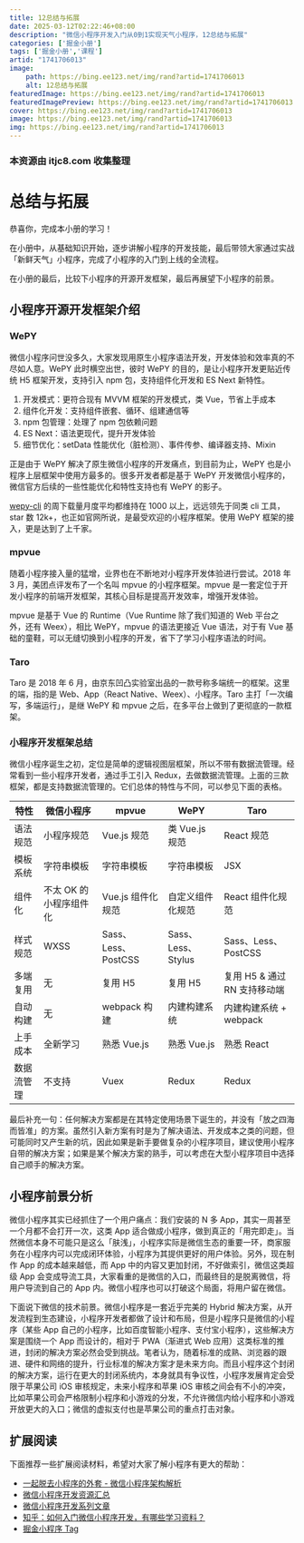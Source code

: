 ```yaml
---
title: 12总结与拓展
date: 2025-03-12T02:22:46+08:00
description: "微信小程序开发入门从0到1实现天气小程序，12总结与拓展"
categories: ['掘金小册']
tags: ['掘金小册','课程']
artid: "1741706013"
image:
    path: https://bing.ee123.net/img/rand?artid=1741706013
    alt: 12总结与拓展
featuredImage: https://bing.ee123.net/img/rand?artid=1741706013
featuredImagePreview: https://bing.ee123.net/img/rand?artid=1741706013
cover: https://bing.ee123.net/img/rand?artid=1741706013
image: https://bing.ee123.net/img/rand?artid=1741706013
img: https://bing.ee123.net/img/rand?artid=1741706013
---
```


### 本资源由 itjc8.com 收集整理
# 总结与拓展

恭喜你，完成本小册的学习！

在小册中，从基础知识开始，逐步讲解小程序的开发技能，最后带领大家通过实战「新鲜天气」小程序，完成了小程序的入门到上线的全流程。

在小册的最后，比较下小程序的开源开发框架，最后再展望下小程序的前景。


## 小程序开源开发框架介绍

### WePY

微信小程序问世没多久，大家发现用原生小程序语法开发，开发体验和效率真的不尽如人意。WePY 此时横空出世，彼时 WePY 的目的，是让小程序开发更贴近传统 H5 框架开发，支持引入 npm 包，支持组件化开发和 ES Next 新特性。

1. 开发模式：更符合现有 MVVM 框架的开发模式，类 Vue，节省上手成本
2. 组件化开发：支持组件嵌套、循环、组建通信等
3. npm 包管理：处理了 npm 包依赖问题
4. ES Next：语法更现代，提升开发体验
5. 细节优化：setData 性能优化（脏检测）、事件传参、编译器支持、Mixin


正是由于 WePY 解决了原生微信小程序的开发痛点，到目前为止，WePY 也是小程序上层框架中使用方最多的。很多开发者都是基于 WePY 开发微信小程序的，微信官方后续的一些性能优化和特性支持也有 WePY 的影子。

[wepy-cli](https://www.npmjs.com/package/wepy-cli) 的周下载量月度平均都维持在 1000 以上，远远领先于同类 cli 工具，star 数 12k+，也正如官网所说，是最受欢迎的小程序框架。使用 WePY 框架的接入，更是达到了上千家。

### mpvue
随着小程序接入量的猛增，业界也在不断地对小程序开发体验进行尝试。2018 年 3 月，美团点评发布了一个名叫 mpvue 的小程序框架。mpvue 是一套定位于开发小程序的前端开发框架，其核心目标是提高开发效率，增强开发体验。

mpvue 是基于 Vue 的 Runtime（Vue Runtime 除了我们知道的 Web 平台之外，还有 Weex），相比 WePY，mpvue 的语法更接近 Vue 语法，对于有 Vue 基础的童鞋，可以无缝切换到小程序的开发，省下了学习小程序语法的时间。

### Taro

Taro 是 2018 年 6 月，由京东凹凸实验室出品的一款号称多端统一的框架。这里的端，指的是 Web、App（React Native、Weex）、小程序。Taro 主打「一次编写，多端运行」，是继 WePY 和 mpvue 之后，在多平台上做到了更彻底的一款框架。

### 小程序开发框架总结

微信小程序诞生之初，定位是简单的逻辑视图层框架，所以不带有数据流管理。经常看到一些小程序开发者，通过手工引入 Redux，去做数据流管理。上面的三款框架，都是支持数据流管理的。它们总体的特性与不同，可以参见下面的表格。


特性	| 微信小程序	| mpvue |	WePY |	Taro
----  | --------- | ---- | ----- | -----
语法规范	| 小程序规范	| Vue.js 规范	| 类 Vue.js 规范	| React 规范
模板系统	| 字符串模板	| 字符串模板	| 字符串模板	| JSX
组件化	| 不太 OK 的小程序组件化	| Vue.js 组件化规范	| 自定义组件化规范	| React 组件化规范
样式规范	| WXSS	| Sass、Less、PostCSS	| Sass、Less、Stylus	| Sass、Less、PostCSS
多端复用	| 无	| 复用 H5	| 复用 H5	| 复用 H5 & 通过 RN 支持移动端
自动构建	| 无	| webpack 构建	| 内建构建系统	| 内建构建系统 + webpack
上手成本	| 全新学习	| 熟悉 Vue.js	| 熟悉 Vue.js	| 熟悉 React
数据流管理	| 不支持	| Vuex	| Redux	| Redux

最后补充一句：任何解决方案都是在其特定使用场景下诞生的，并没有「放之四海而皆准」的方案。虽然引入新方案有时是为了解决语法、开发成本之类的问题，但可能同时又产生新的坑，因此如果是新手要做复杂的小程序项目，建议使用小程序自带的解决方案；如果是某个解决方案的熟手，可以考虑在大型小程序项目中选择自己顺手的解决方案。

## 小程序前景分析

微信小程序其实已经抓住了一个用户痛点：我们安装的 N 多 App，其实一周甚至一个月都不会打开一次，这类 App 适合做成小程序，做到真正的「用完即走」。当然微信本身不可能只是这么「肤浅」，小程序实际是微信生态的重要一环，商家服务在小程序内可以完成闭环体验，小程序为其提供更好的用户体验。另外，现在制作 App 的成本越来越低，而 App 中的内容又更加封闭，不好做索引，微信这类超级 App 会变成导流工具，大家看重的是微信的入口，而最终目的是脱离微信，将用户导流到自己的 App 内。微信小程序也可以打破这个局面，将用户留在微信。

下面说下微信的技术前景。微信小程序是一套近乎完美的 Hybrid 解决方案，从开发流程到生态建设，小程序开发者都做了设计和布局，但是小程序只是微信的小程序（某些 App 自己的小程序，比如百度智能小程序、支付宝小程序），这些解决方案是围绕一个 App 而设计的，相对于 PWA（渐进式 Web 应用）这类标准的推进，封闭的解决方案必然会受到挑战。笔者认为，随着标准的成熟、浏览器的跟进、硬件和网络的提升，行业标准的解决方案才是未来方向。而且小程序这个封闭的解决方案，运行在更大的封闭系统内，本身就具有争议性，小程序发展肯定会受限于苹果公司  iOS 审核规定，未来小程序和苹果 iOS 审核之间会有不小的冲突，比如苹果公司会严格限制小程序和小游戏的分发，不允许微信内给小程序和小游戏开放更大的入口；微信的虚拟支付也是苹果公司的重点打击对象。

## 扩展阅读
下面推荐一些扩展阅读材料，希望对大家了解小程序有更大的帮助：

* [一起脱去小程序的外套 - 微信小程序架构解析](https://mp.weixin.qq.com/s/3QE3g0NmaBAi91lbrihhVw)
* [微信小程序开发资源汇总](https://github.com/justjavac/awesome-wechat-weapp)
* [微信小程序开发系列文章](https://www.cnblogs.com/yexiaochai/p/9346043.html)
* [知乎：如何入门微信小程序开发，有哪些学习资料？](https://www.zhihu.com/question/50907897/answer/128494332)
* [掘金小程序 Tag](https://juejin.im/tag/%E5%BE%AE%E4%BF%A1%E5%B0%8F%E7%A8%8B%E5%BA%8F)